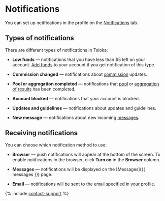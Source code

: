 # Notifications 

You can set up notifications in the profile on the [Notifications](https://platform.toloka.ai/requester/profile/notifications) tab.

## Types of notifications

There are different types of notifications in Toloka:

- **Low funds** — notifications that you have less than $5 left on your account. [Add funds](refill.md) to your account if you get notification of this type.

- **Commission changed** — notifications about [commission](budget.md#comission) updates.

- **Pool or aggregation completed** — notifications that [pool](../../glossary.md#pool) or [aggregation of results](result-aggregation.md) has been completed.

- **Account blocked** — notifications that your account is blocked.

- **Updates and guidelines** — notifications about updates and guidelines.

- **New message** — notifications about new incoming [messages](messaging.md).

## Receiving notifications

You can choose which notification method to use:

- **Browser** — push notifications will appear at the bottom of the screen. To enable notifications in the browser, click **Turn on** in the **Browser** column.

- **Messages** — notifications will be displayed on the [Messages]({{ messages }}) page.

- **Email** — notifications will be sent to the email specified in your profile.

{% include [contact-support](../_includes/contact-support.md) %}